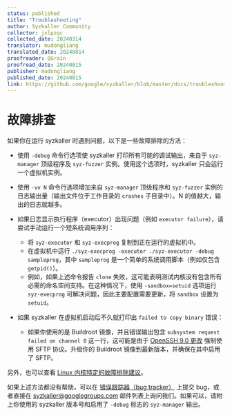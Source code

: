```yaml
---
status: published
title: "Troubleshooting"
author: Syzkaller Community
collector: jxlpzqc
collected_date: 20240314
translator: mudongliang
translated_date: 20240814
proofreader: QGrain
proofread_date: 20240815
publisher: mudongliang
published_date: 20240815
link: https://github.com/google/syzkaller/blob/master/docs/troubleshooting.md
---
```


# 故障排查

如果你在运行 syzkaller 时遇到问题，以下是一些故障排除的方法：

 - 使用 `-debug` 命令行选项使 syzkaller 打印所有可能的调试输出，来自于 `syz-manager` 顶级程序及 `syz-fuzzer` 实例。使用这个选项时，syzkaller 只会运行一个虚拟机实例。

 - 使用 `-vv N` 命令行选项增加来自 `syz-manager` 顶级程序和 `syz-fuzzer` 实例的日志输出量（输出文件位于工作目录的 `crashes` 子目录中）。N 的值越大，输出的日志就越多。

 - 如果日志显示执行程序（executor）出现问题（例如 `executor failure`），请尝试手动运行一个短系统调用序列：
     - 将 `syz-executor` 和 `syz-execprog` 复制到正在运行的虚拟机中。
     - 在虚拟机中运行 `./syz-execprog -executor ./syz-executor -debug sampleprog`，其中 `sampleprog` 是一个简单的系统调用脚本（例如仅包含 `getpid()`）。
     - 例如，如果上述命令报告 `clone` 失败，这可能表明测试内核没有包含所有必需的命名空间支持。在这种情况下，使用 `-sandbox=setuid` 选项运行 `syz-execprog` 可解决问题，因此主要配置需要更新，将 `sandbox` 设置为 `setuid`。

 - 如果 syzkaller 在虚拟机启动后不久就打印出 `failed to copy binary` 错误：
     - 如果你使用的是 Buildroot 镜像，并且错误输出包含 `subsystem request failed on channel 0` 这一行，这可能是由于 [OpenSSH 9.0 更改](https://www.openssh.com/txt/release-9.0) 强制使用 SFTP 协议。升级你的 Buildroot 镜像到最新版本，并确保在其中启用了 SFTP。

另外，也可以查看 [Linux 内核特定的故障排除建议](linux/troubleshooting.md)。

如果上述方法都没有帮助，可以在 [错误跟踪器（bug tracker）](https://github.com/google/syzkaller/issues) 上提交 bug，或者直接在 syzkaller@googlegroups.com 邮件列表上询问我们。如果可以，请附上你使用的 syzkaller 版本号和启用了 `-debug` 标志的 `syz-manager` 输出。
